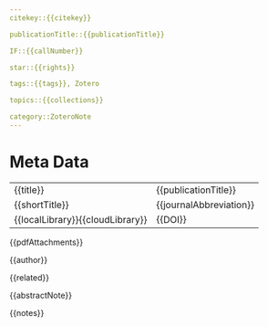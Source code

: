 ```yaml
---
citekey::{{citekey}}

publicationTitle::{{publicationTitle}}

IF::{{callNumber}}

star::{{rights}}

tags::{{tags}}, Zotero

topics::{{collections}}

category::ZoteroNote
---
```

# Meta Data
|                                  |                         |
|:-------------------------------- |:----------------------- |
| {{title}}                        | {{publicationTitle}}    |
| {{shortTitle}}                   | {{journalAbbreviation}} |
| {{localLibrary}}{{cloudLibrary}} | {{DOI}}                 |


{{pdfAttachments}}

{{author}}

{{related}}

{{abstractNote}}

{{notes}}